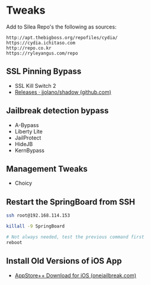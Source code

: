 # Tweaks
Add to Silea Repo's the following as sources:
```http
http://apt.thebigboss.org/repofiles/cydia/
https://cydia.ichitaso.com
http://repo.co.kr
https://ryleyangus.com/repo
```

## SSL Pinning Bypass
- SSL Kill Switch 2
- [Releases · jjolano/shadow (github.com)](https://github.com/jjolano/shadow)

## Jailbreak detection bypass
- A-Bypass
- Liberty Lite
- JailProtect
- HideJB
- KernBypass

## Management Tweaks
- Choicy

## Restart the SpringBoard from SSH
```bash
ssh root@192.168.114.153

killall -9 SpringBoard

# Not always needed, test the previous command first
reboot
```

## Install Old Versions of iOS App
- [AppStore++ Download for iOS (onejailbreak.com)](https://onejailbreak.com/blog/appstoreplusplus/)